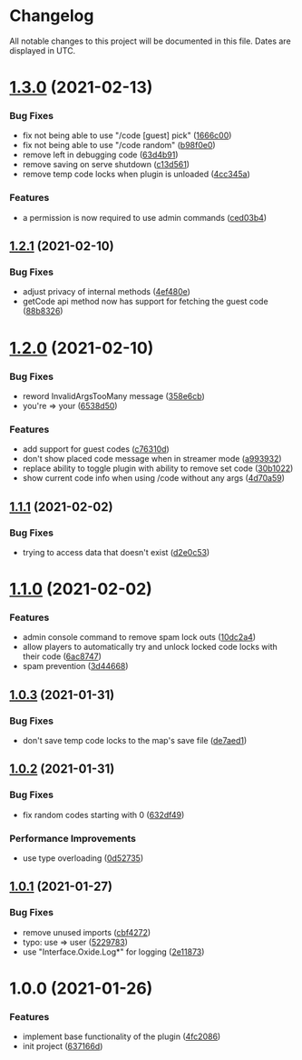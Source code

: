 # Changelog
All notable changes to this project will be documented in this file. Dates are displayed in UTC.

# [1.3.0](https://github.com/RebeccaStevens/uMod-Rust-Plugin-AutoCode/compare/v1.2.1...v1.3.0) (2021-02-13)


### Bug Fixes

* fix not being able to use "/code [guest] pick" ([1666c00](https://github.com/RebeccaStevens/uMod-Rust-Plugin-AutoCode/commit/1666c001ec5189b5ee4a1f8f2f063d3a21fbb114))
* fix not being able to use "/code random" ([b98f0e0](https://github.com/RebeccaStevens/uMod-Rust-Plugin-AutoCode/commit/b98f0e00a310b7c0075e75575d06e58f38a984b2))
* remove left in debugging code ([63d4b91](https://github.com/RebeccaStevens/uMod-Rust-Plugin-AutoCode/commit/63d4b91ad8471cc17cab7b336aa0ed65e07cbb93))
* remove saving on serve shutdown ([c13d561](https://github.com/RebeccaStevens/uMod-Rust-Plugin-AutoCode/commit/c13d5612fd72ea5145c7794413855bfe45c088e5))
* remove temp code locks when plugin is unloaded ([4cc345a](https://github.com/RebeccaStevens/uMod-Rust-Plugin-AutoCode/commit/4cc345a4fe35447c3a9ff0e4db67b8abc63c3eef))


### Features

* a permission is now required to use admin commands ([ced03b4](https://github.com/RebeccaStevens/uMod-Rust-Plugin-AutoCode/commit/ced03b4582f6e1153da7370480314720b9f044cb))

## [1.2.1](https://github.com/RebeccaStevens/uMod-Rust-Plugin-AutoCode/compare/v1.2.0...v1.2.1) (2021-02-10)


### Bug Fixes

* adjust privacy of internal methods ([4ef480e](https://github.com/RebeccaStevens/uMod-Rust-Plugin-AutoCode/commit/4ef480e58d14a996f7d29249055c7fbec45b8e6b))
* getCode api method now has support for fetching the guest code ([88b8326](https://github.com/RebeccaStevens/uMod-Rust-Plugin-AutoCode/commit/88b8326c7fa2ee41cd337e332939f7f64e292f39))

# [1.2.0](https://github.com/RebeccaStevens/uMod-Rust-Plugin-AutoCode/compare/v1.1.1...v1.2.0) (2021-02-10)


### Bug Fixes

* reword InvalidArgsTooMany message ([358e6cb](https://github.com/RebeccaStevens/uMod-Rust-Plugin-AutoCode/commit/358e6cb1ef44d22b17e756324c6e5d3553ce5883))
* you're => your ([6538d50](https://github.com/RebeccaStevens/uMod-Rust-Plugin-AutoCode/commit/6538d50ad038c7c608ab0b5ec41a855ef465efe9))


### Features

* add support for guest codes ([c76310d](https://github.com/RebeccaStevens/uMod-Rust-Plugin-AutoCode/commit/c76310d012eaf716be528b29aa11cdaf60e893df))
* don't show placed code message when in streamer mode ([a993932](https://github.com/RebeccaStevens/uMod-Rust-Plugin-AutoCode/commit/a993932557353a4ad9c7bc81b587a7a6ad992e54))
* replace ability to toggle plugin with ability to remove set code ([30b1022](https://github.com/RebeccaStevens/uMod-Rust-Plugin-AutoCode/commit/30b10222d81e435aa3cddc719a937e3d28518304))
* show current code info when using /code without any args ([4d70a59](https://github.com/RebeccaStevens/uMod-Rust-Plugin-AutoCode/commit/4d70a5975b245479ac10c88fbc1b671a10e08385))

## [1.1.1](https://github.com/RebeccaStevens/uMod-Rust-Plugin-AutoCode/compare/v1.1.0...v1.1.1) (2021-02-02)


### Bug Fixes

* trying to access data that doesn't exist ([d2e0c53](https://github.com/RebeccaStevens/uMod-Rust-Plugin-AutoCode/commit/d2e0c53753abb1c994ee4c60c0f49a65ae49ca77))

# [1.1.0](https://github.com/RebeccaStevens/uMod-Rust-Plugin-AutoCode/compare/v1.0.3...v1.1.0) (2021-02-02)


### Features

* admin console command to remove spam lock outs ([10dc2a4](https://github.com/RebeccaStevens/uMod-Rust-Plugin-AutoCode/commit/10dc2a42424988ce30576b8f9d31a690f01008b0))
* allow players to automatically try and unlock locked code locks with their code ([6ac8747](https://github.com/RebeccaStevens/uMod-Rust-Plugin-AutoCode/commit/6ac8747632ba056e3699ceeb52740b8462c15795))
* spam prevention ([3d44668](https://github.com/RebeccaStevens/uMod-Rust-Plugin-AutoCode/commit/3d446686dda601d5993669b9372f0c30c53eb166))

## [1.0.3](https://github.com/RebeccaStevens/uMod-Rust-Plugin-AutoCode/compare/v1.0.2...v1.0.3) (2021-01-31)


### Bug Fixes

* don't save temp code locks to the map's save file ([de7aed1](https://github.com/RebeccaStevens/uMod-Rust-Plugin-AutoCode/commit/de7aed14fca7dd0e0f7f1deb0dd41e9ae8844b45))

## [1.0.2](https://github.com/RebeccaStevens/uMod-Rust-Plugin-AutoCode/compare/v1.0.1...v1.0.2) (2021-01-31)


### Bug Fixes

* fix random codes starting with 0 ([632df49](https://github.com/RebeccaStevens/uMod-Rust-Plugin-AutoCode/commit/632df4976604e1a1c0e57b9135f5ac0f40c930f2))


### Performance Improvements

* use type overloading ([0d52735](https://github.com/RebeccaStevens/uMod-Rust-Plugin-AutoCode/commit/0d52735eb4b9fa324543dafd21bf5dd2ad0883c4))

## [1.0.1](https://github.com/RebeccaStevens/uMod-Rust-Plugin-AutoCode/compare/v1.0.0...v1.0.1) (2021-01-27)


### Bug Fixes

* remove unused imports ([cbf4272](https://github.com/RebeccaStevens/uMod-Rust-Plugin-AutoCode/commit/cbf4272dd6d1af0eedfcdc441696175fa09b8344))
* typo: use => user ([5229783](https://github.com/RebeccaStevens/uMod-Rust-Plugin-AutoCode/commit/522978308d1b37a41ea48ab47f30887b345669ea))
* use "Interface.Oxide.Log*" for logging ([2e11873](https://github.com/RebeccaStevens/uMod-Rust-Plugin-AutoCode/commit/2e11873a543e58d5cf6b93574feb9bc4d6726029))

# 1.0.0 (2021-01-26)


### Features

* implement base functionality of the plugin ([4fc2086](https://github.com/RebeccaStevens/uMod-Rust-Plugin-AutoCode/commit/4fc2086b8f6c58bd379c55f7d54a0977de0dbbbd))
* init project ([637166d](https://github.com/RebeccaStevens/uMod-Rust-Plugin-AutoCode/commit/637166ddab3e6c42a6d279e8e380a7c738fde8eb))
